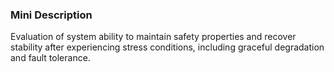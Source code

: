 ### Mini Description

Evaluation of system ability to maintain safety properties and recover stability after experiencing stress conditions, including graceful degradation and fault tolerance.
